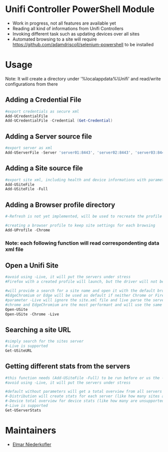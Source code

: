 # Unifi Controller PowerShell Module
- Work in progress, not all features are available yet
- Reading all kind of informations from Unifi Controllers
- Invoking different task such as updating devices over all sites
- Automated browsing to a site will require https://github.com/adamdriscoll/selenium-powershell to be installed

# Usage
Note: It will create a directory under '%localappdata%\Unifi\' and read/write configurations from there

## Adding a Credential File
```powershell
#export credentials as secure xml
Add-UCredentialFile
Add-UCredentialFile -Credential (Get-Credential)
```

## Adding a Server source file
```powershell
#export server as xml
Add-UServerFile -Server 'server01:8443', 'server02:8443', 'server03:8443'
```

## Adding a Site source file
```powershell
#export site xml, including health and device informations with parameter -Full (large file)
Add-USiteFile 
Add-USiteFile -Full
```

## Adding a Browser profile directory
```powershell
#-Refresh is not yet implemented, will be used to recreate the profile if there are problems with it

#creating a browser profile to keep site settings for each browsing
Add-UProfile -Chrome
```

### Note: each following function will read correspondenting data xml file

## Open a Unifi Site
```powershell
#avoid using -Live, it will put the servers under stress
#Firefox with a created profile will launch, but the driver will not be created

#will provide a search for a site name and open it with the default browser (-Chrome or -Firefox will force the named browser)
#EdgeChromium or Edge will be used as default if neither Chrome or Firefox is installed
#parameter -Live will ignore the site.xml file and live parse the servers
#chrome and EdgeChromium are the most performant and will use the same profile
Open-USite
Open-USite -Chrome -Live
```

## Searching a site URL
```powershell
#simply search for the sites server
#-Live is supported
Get-USiteURL
```

## Getting different stats from the servers
```powershell
#this function needs (Add-USiteFile -Full) to be run before or us the -Live parameter
#avoid using -Live, it will put the servers under stress

#default without parameters will get a total overview from all servers
#-Distribution will create stats for each server (like how many sites and devices are on any single server)
#-Device total overview for device stats (like how many are unsupported or incompatible)
#-Live is supported
Get-UServerStats
```

# Maintainers 
- [Elmar Niederkofler](https://github.com/BuggeXX)

